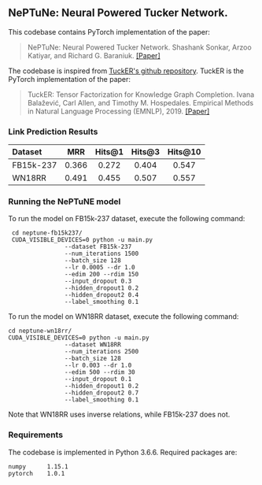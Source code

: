 ## NePTuNe: Neural Powered Tucker Network.

This codebase contains PyTorch implementation of the paper:

> NePTuNe: Neural Powered Tucker Network.
> Shashank Sonkar, Arzoo Katiyar, and Richard G. Baraniuk.
> [[Paper]]()

The codebase is inspired from [TuckER's github repository](https://arxiv.org/pdf/1901.09590.pdf).
TuckER is the PyTorch implementation of the paper:

> TuckER: Tensor Factorization for Knowledge Graph Completion.
> Ivana Balažević, Carl Allen, and Timothy M. Hospedales.
> Empirical Methods in Natural Language Processing (EMNLP), 2019.
> [[Paper]](https://arxiv.org/pdf/1901.09590.pdf)

### Link Prediction Results

Dataset | MRR | Hits@1 | Hits@3 | Hits@10
:--- | :---: | :---: | :---: | :---:
FB15k-237 | 0.366 | 0.272 | 0.404 | 0.547 
WN18RR | 0.491 | 0.455 | 0.507 | 0.557 

### Running the NePTuNE model

To run the model on FB15k-237 dataset, execute the following command:

```
 cd neptune-fb15k237/
 CUDA_VISIBLE_DEVICES=0 python -u main.py 
                --dataset FB15k-237 
                --num_iterations 1500 
                --batch_size 128 
                --lr 0.0005 --dr 1.0 
                --edim 200 --rdim 150 
                --input_dropout 0.3
                --hidden_dropout1 0.2
                --hidden_dropout2 0.4 
                --label_smoothing 0.1
```

To run the model on WN18RR dataset, execute the following command:

```
cd neptune-wn18rr/
CUDA_VISIBLE_DEVICES=0 python -u main.py
                --dataset WN18RR 
                --num_iterations 2500
                --batch_size 128
                --lr 0.003 --dr 1.0
                --edim 500 --rdim 30
                --input_dropout 0.1
                --hidden_dropout1 0.2
                --hidden_dropout2 0.7
                --label_smoothing 0.1
```
Note that WN18RR uses inverse relations, while FB15k-237 does not.

### Requirements

The codebase is implemented in Python 3.6.6. Required packages are:

    numpy      1.15.1
    pytorch    1.0.1